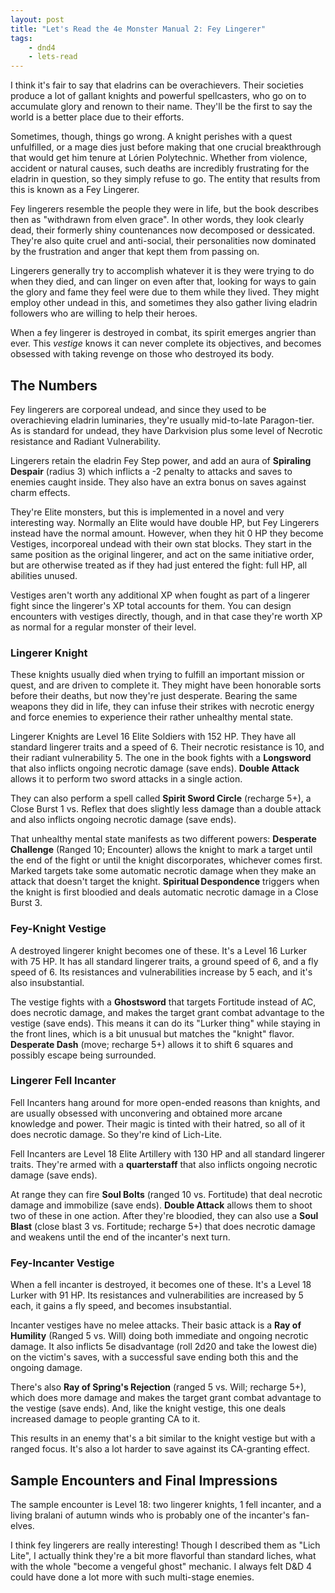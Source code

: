 ```yaml
---
layout: post
title: "Let's Read the 4e Monster Manual 2: Fey Lingerer"
tags:
    - dnd4
    - lets-read
---
```


I think it's fair to say that eladrins can be overachievers. Their societies
produce a lot of gallant knights and powerful spellcasters, who go on to
accumulate glory and renown to their name. They'll be the first to say the world
is a better place due to their efforts.

Sometimes, though, things go wrong. A knight perishes with a quest unfulfilled,
or a mage dies just before making that one crucial breakthrough that would get
him tenure at Lórien Polytechnic. Whether from violence, accident or natural
causes, such deaths are incredibly frustrating for the eladrin in question, so
they simply refuse to go. The entity that results from this is known as a Fey
Lingerer.

Fey lingerers resemble the people they were in life, but the book describes then
as "withdrawn from elven grace". In other words, they look clearly dead, their
formerly shiny countenances now decomposed or dessicated. They're also quite
cruel and anti-social, their personalities now dominated by the frustration and
anger that kept them from passing on.

Lingerers generally try to accomplish whatever it is they were trying to do when
they died, and can linger on even after that, looking for ways to gain the glory
and fame they feel were due to them while they lived. They might employ other
undead in this, and sometimes they also gather living eladrin followers who are
willing to help their heroes.

When a fey lingerer is destroyed in combat, its spirit emerges angrier than
ever. This _vestige_ knows it can never complete its objectives, and becomes
obsessed with taking revenge on those who destroyed its body.

## The Numbers

Fey lingerers are corporeal undead, and since they used to be overachieving
eladrin luminaries, they're usually mid-to-late Paragon-tier. As is standard for
undead, they have Darkvision plus some level of Necrotic resistance and Radiant
Vulnerability.

Lingerers retain the eladrin Fey Step power, and add an aura of **Spiraling
Despair** (radius 3) which inflicts a -2 penalty to attacks and saves to enemies
caught inside. They also have an extra bonus on saves against charm effects.

They're Elite monsters, but this is implemented in a novel and very interesting
way. Normally an Elite would have double HP, but Fey Lingerers instead have the
normal amount. However, when they hit 0 HP they become Vestiges, incorporeal
undead with their own stat blocks. They start in the same position as the
original lingerer, and act on the same initiative order, but are otherwise
treated as if they had just entered the fight: full HP, all abilities unused.

Vestiges aren't worth any additional XP when fought as part of a lingerer fight
since the lingerer's XP total accounts for them. You can design encounters
with vestiges directly, though, and in that case they're worth XP as normal for
a regular monster of their level.

### Lingerer Knight

These knights usually died when trying to fulfill an important mission or quest,
and are driven to complete it. They might have been honorable sorts before their
deaths, but now they're just desperate. Bearing the same weapons they did in
life, they can infuse their strikes with necrotic energy and force enemies to
experience their rather unhealthy mental state.

Lingerer Knights are Level 16 Elite Soldiers with 152 HP. They have all standard
lingerer traits and a speed of 6. Their necrotic resistance is 10, and their
radiant vulnerability 5. The one in the book fights with a **Longsword** that
also inflicts ongoing necrotic damage (save ends). **Double Attack** allows it
to perform two sword attacks in a single action.

They can also perform a spell called **Spirit Sword Circle** (recharge 5+), a
Close Burst 1 vs. Reflex that does slightly less damage than a double attack and
also inflicts ongoing necrotic damage (save ends).

That unhealthy mental state manifests as two different powers: **Desperate
Challenge** (Ranged 10; Encounter) allows the knight to mark a target until the
end of the fight or until the knight discorporates, whichever comes
first. Marked targets take some automatic necrotic damage when they make an
attack that doesn't target the knight. **Spiritual Despondence** triggers when
the knight is first bloodied and deals automatic necrotic damage in a Close
Burst 3.

### Fey-Knight Vestige

A destroyed lingerer knight becomes one of these. It's a Level 16 Lurker with 75
HP. It has all standard lingerer traits, a ground speed of 6, and a fly speed
of 6. Its resistances and vulnerabilities increase by 5 each, and it's also
insubstantial.

The vestige fights with a **Ghostsword** that targets Fortitude instead of AC,
does necrotic damage, and makes the target grant combat advantage to the vestige
(save ends). This means it can do its "Lurker thing" while staying in the front
lines, which is a bit unusual but matches the "knight" flavor. **Desperate
Dash** (move; recharge 5+) allows it to shift 6 squares and possibly escape
being surrounded.

### Lingerer Fell Incanter

Fell Incanters hang around for more open-ended reasons than knights, and are
usually obsessed with unconvering and obtained more arcane knowledge and
power. Their magic is tinted with their hatred, so all of it does necrotic
damage. So they're kind of Lich-Lite.

Fell Incanters are Level 18 Elite Artillery with 130 HP and all standard
lingerer traits. They're armed with a **quarterstaff** that also inflicts
ongoing necrotic damage (save ends).

At range they can fire **Soul Bolts** (ranged 10 vs. Fortitude) that deal
necrotic damage and immobilize (save ends). **Double Attack** allows them to
shoot two of these in one action. After they're bloodied, they can also use a
**Soul Blast** (close blast 3 vs. Fortitude; recharge 5+) that does necrotic
damage and weakens until the end of the incanter's next turn.

### Fey-Incanter Vestige

When a fell incanter is destroyed, it becomes one of these. It's a Level 18
Lurker with 91 HP. Its resistances and vulnerabilities are increased by 5 each,
it gains a fly speed, and becomes insubstantial.

Incanter vestiges have no melee attacks. Their basic attack is a **Ray of
Humility** (Ranged 5 vs. Will) doing both immediate and ongoing necrotic
damage. It also inflicts 5e disadvantage (roll 2d20 and take the lowest die) on
the victim's saves, with a successful save ending both this and the ongoing
damage.

There's also **Ray of Spring's Rejection** (ranged 5 vs. Will; recharge 5+),
which does more damage and makes the target grant combat advantage to the
vestige (save ends). And, like the knight vestige, this one deals increased
damage to people granting CA to it.

This results in an enemy that's a bit similar to the knight vestige but with a
ranged focus. It's also a lot harder to save against its CA-granting effect.

## Sample Encounters and Final Impressions

The sample encounter is Level 18: two lingerer knights, 1 fell incanter, and a
living bralani of autumn winds who is probably one of the incanter's fan-elves.

I think fey lingerers are really interesting! Though I described them as "Lich
Lite", I actually think they're a bit more flavorful than standard liches, what
with the whole "become a vengeful ghost" mechanic. I always felt D&D 4 could
have done a lot more with such multi-stage enemies.
